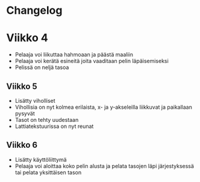 # Changelog

# Viikko 4
- Pelaaja voi liikuttaa hahmoaan ja päästä maaliin
- Pelaaja voi kerätä esineitä joita vaaditaan pelin läpäisemiseksi
- Pelissä on neljä tasoa

## Viikko 5
- Lisätty viholliset
- Vihollisia on nyt kolmea erilaista, x- ja y-akseleilla liikkuvat ja paikallaan pysyvät
- Tasot on tehty uudestaan
- Lattiatekstuurissa on nyt reunat

## Viikko 6
- Lisätty käyttöliittymä
- Pelaaja voi aloittaa koko pelin alusta ja pelata tasojen läpi järjestyksessä tai pelata yksittäisen tason
